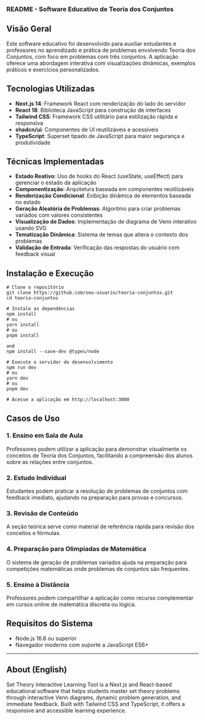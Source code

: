### README - Software Educativo de Teoria dos Conjuntos

## Visão Geral

Este software educativo foi desenvolvido para auxiliar estudantes e professores no aprendizado e prática de problemas envolvendo Teoria dos Conjuntos, com foco em problemas com três conjuntos. A aplicação oferece uma abordagem interativa com visualizações dinâmicas, exemplos práticos e exercícios personalizados.

## Tecnologias Utilizadas

- **Next.js 14**: Framework React com renderização do lado do servidor
- **React 18**: Biblioteca JavaScript para construção de interfaces
- **Tailwind CSS**: Framework CSS utilitário para estilização rápida e responsiva
- **shadcn/ui**: Componentes de UI reutilizáveis e acessíveis
- **TypeScript**: Superset tipado de JavaScript para maior segurança e produtividade


## Técnicas Implementadas

- **Estado Reativo**: Uso de hooks do React (useState, useEffect) para gerenciar o estado da aplicação
- **Componentização**: Arquitetura baseada em componentes reutilizáveis
- **Renderização Condicional**: Exibição dinâmica de elementos baseada no estado
- **Geração Aleatória de Problemas**: Algoritmo para criar problemas variados com valores consistentes
- **Visualização de Dados**: Implementação de diagrama de Venn interativo usando SVG
- **Tematização Dinâmica**: Sistema de temas que altera o contexto dos problemas
- **Validação de Entrada**: Verificação das respostas do usuário com feedback visual


## Instalação e Execução

```shellscript
# Clone o repositório
git clone https://github.com/seu-usuario/teoria-conjuntos.git
cd teoria-conjuntos

# Instale as dependências
npm install
# ou
yarn install
# ou
pnpm install

and
npm install --save-dev @types/node

# Execute o servidor de desenvolvimento
npm run dev
# ou
yarn dev
# ou
pnpm dev

# Acesse a aplicação em http://localhost:3000
```

## Casos de Uso

### 1. Ensino em Sala de Aula

Professores podem utilizar a aplicação para demonstrar visualmente os conceitos de Teoria dos Conjuntos, facilitando a compreensão dos alunos sobre as relações entre conjuntos.

### 2. Estudo Individual

Estudantes podem praticar a resolução de problemas de conjuntos com feedback imediato, ajudando na preparação para provas e concursos.

### 3. Revisão de Conteúdo

A seção teórica serve como material de referência rápida para revisão dos conceitos e fórmulas.

### 4. Preparação para Olimpíadas de Matemática

O sistema de geração de problemas variados ajuda na preparação para competições matemáticas onde problemas de conjuntos são frequentes.

### 5. Ensino à Distância

Professores podem compartilhar a aplicação como recurso complementar em cursos online de matemática discreta ou lógica.

## Requisitos do Sistema

- Node.js 16.8 ou superior
- Navegador moderno com suporte a JavaScript ES6+


---

## About (English)

Set Theory Interactive Learning Tool is a Next.js and React-based educational software that helps students master set theory problems through interactive Venn diagrams, dynamic problem generation, and immediate feedback. Built with Tailwind CSS and TypeScript, it offers a responsive and accessible learning experience.
